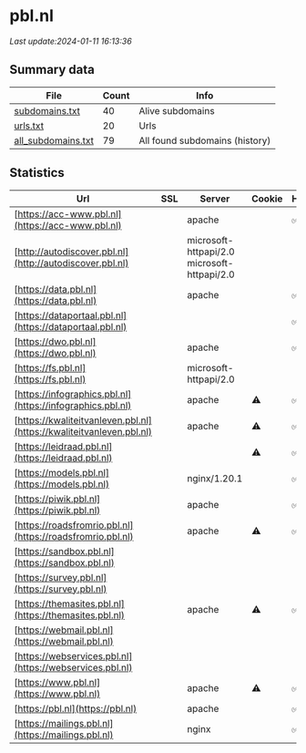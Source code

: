 # pbl.nl
*Last update:2024-01-11 16:13:36*
## Summary data
| File       | Count | Info |
|------------|-------|------|
|[subdomains.txt](/data/pbl/subdomains.txt)|40|Alive subdomains|
|[urls.txt](/data/pbl/urls.txt)|20|Urls|
|[all_subdomains.txt](/data/pbl/all_subdomains.txt)|79|All found subdomains (history)|
## Statistics
| Url | SSL | Server | Cookie | HSTS | CSP | XFO | XXP | RP | Tech |
|------------|-------|------|------|------|------|------|------|------|------|
|[https://acc-www.pbl.nl](https://acc-www.pbl.nl)| |apache| |:white_check_mark: | | |:white_check_mark: | |:white_check_mark: | |:white_check_mark: | |Apache HTTP Server B...| |
|[http://autodiscover.pbl.nl](http://autodiscover.pbl.nl)| |microsoft-httpapi/2.0 microsoft-httpapi/2.0| | | |:white_check_mark: | | |:white_check_mark: | |IIS:10.0 Microsoft A...| |
|[https://data.pbl.nl](https://data.pbl.nl)| |apache| |:white_check_mark: | | |:white_check_mark: | |:white_check_mark: | |:white_check_mark: | |Apache HTTP Server H...| |
|[https://dataportaal.pbl.nl](https://dataportaal.pbl.nl)| | | |:white_check_mark: | | | |:white_check_mark: | |:white_check_mark: | |HSTS| |
|[https://dwo.pbl.nl](https://dwo.pbl.nl)| |apache| |:white_check_mark: | | |:white_check_mark: | |:white_check_mark: | |:white_check_mark: | |HSTS| |
|[https://fs.pbl.nl](https://fs.pbl.nl)| |microsoft-httpapi/2.0| | | | | |:white_check_mark: | |Microsoft HTTPAPI:2....| |
|[https://infographics.pbl.nl](https://infographics.pbl.nl)| |apache|:warning: |:white_check_mark: | | |:white_check_mark: | |:white_check_mark: | |:white_check_mark: | |HSTS PHP:8.1.22| |
|[https://kwaliteitvanleven.pbl.nl](https://kwaliteitvanleven.pbl.nl)| |apache|:warning: |:white_check_mark: | | |:white_check_mark: | |:white_check_mark: | |:white_check_mark: | || |
|[https://leidraad.pbl.nl](https://leidraad.pbl.nl)| | |:warning: |:white_check_mark: | | |:white_check_mark: | |:white_check_mark: | |Bootstrap:3.3.1 HSTS...| |
|[https://models.pbl.nl](https://models.pbl.nl)| |nginx/1.20.1| |:white_check_mark: | | | | |:white_check_mark: | |HSTS Nginx:1.20.1 PH...| |
|[https://piwik.pbl.nl](https://piwik.pbl.nl)| |apache| |:white_check_mark: | | |:white_check_mark: | |:white_check_mark: | |:white_check_mark: | |Apache HTTP Server H...| |
|[https://roadsfromrio.pbl.nl](https://roadsfromrio.pbl.nl)| |apache|:warning: |:white_check_mark: | | |:white_check_mark: | |:white_check_mark: | |:white_check_mark: | || |
|[https://sandbox.pbl.nl](https://sandbox.pbl.nl)| | | | | | | |:white_check_mark: | |Apache HTTP Server H...| |
|[https://survey.pbl.nl](https://survey.pbl.nl)| | | | | | | |:white_check_mark: | |Nginx| |
|[https://themasites.pbl.nl](https://themasites.pbl.nl)| |apache|:warning: |:white_check_mark: | | |:white_check_mark: | |:white_check_mark: | |:white_check_mark: | || |
|[https://webmail.pbl.nl](https://webmail.pbl.nl)| | | | | | | |:white_check_mark: | |HSTS IIS:10.0 Micros...| |
|[https://webservices.pbl.nl](https://webservices.pbl.nl)| | | | | | | |:white_check_mark: | |Apache HTTP Server| |
|[https://www.pbl.nl](https://www.pbl.nl)| |apache|:warning: |:white_check_mark: | | |:white_check_mark: | |:white_check_mark: | |:white_check_mark: | |Apache HTTP Server D...| |
|[https://pbl.nl](https://pbl.nl)| |apache| |:white_check_mark: | | |:white_check_mark: | |:white_check_mark: | |:white_check_mark: | |Apache HTTP Server H...| |
|[https://mailings.pbl.nl](https://mailings.pbl.nl)| |nginx| |:white_check_mark: | | | | |:white_check_mark: | |HSTS Nginx| |